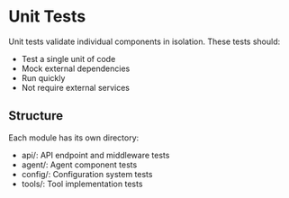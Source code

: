 ﻿# Unit Tests

Unit tests validate individual components in isolation. These tests should:
- Test a single unit of code
- Mock external dependencies
- Run quickly
- Not require external services

## Structure
Each module has its own directory:
- api/: API endpoint and middleware tests
- agent/: Agent component tests
- config/: Configuration system tests
- tools/: Tool implementation tests
